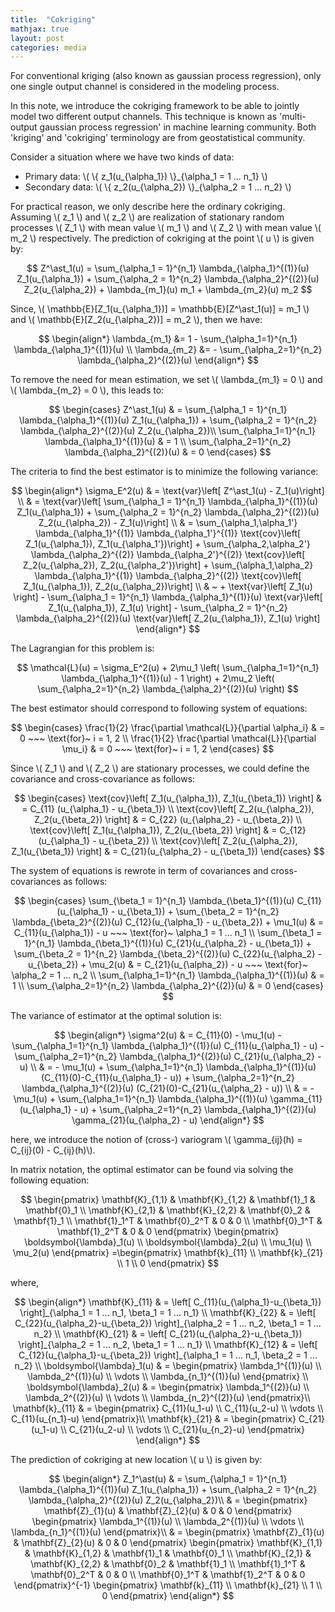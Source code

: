 ```yaml
---
title:  "Cokriging"
mathjax: true
layout: post
categories: media
---
```


For conventional kriging (also known as gaussian process regression), only one single output channel is considered in the modeling process.

In this note, we introduce the cokriging framework to be able to jointly model two different output channels. This technique is known as 'multi-output gaussian process regression' in machine learning community. Both 'kriging' and 'cokriging' terminology are from geostatistical community.

Consider a situation where we have two kinds of data:
- Primary data: \\( \\{ z_1(u_{\alpha_1}) \\}\_{\alpha_1 = 1 ... n_1} \\)
- Secondary data: \\( \\{ z_2(u_{\alpha_2}) \\}\_{\alpha_2 = 1 ... n_2} \\)

For practical reason, we only describe here the ordinary cokriging. Assuming \\( z_1 \\) and \\( z_2 \\) are realization of stationary random processes \\( Z_1 \\) with mean value \\( m_1 \\) and \\( Z_2 \\) with mean value \\( m_2 \\) respectively. The prediction of cokriging at the point \\( u \\) is given by:

$$
Z^\ast_1(u) = \sum_{\alpha_1 = 1}^{n_1} \lambda_{\alpha_1}^{(1)}(u) Z_1(u_{\alpha_1}) + \sum_{\alpha_2 = 1}^{n_2} \lambda_{\alpha_2}^{(2)}(u) Z_2(u_{\alpha_2}) + \lambda_{m_1}(u) m_1 + \lambda_{m_2}(u) m_2
$$

Since, \\( \mathbb{E}[Z_1(u_{\alpha_1})] = \mathbb{E}[Z^\ast_1(u)] = m_1 \\) and \\( \mathbb{E}[Z_2(u_{\alpha_2})] = m_2 \\), then we have:

$$
\begin{align*}
\lambda_{m_1} &= 1 - \sum_{\alpha_1=1}^{n_1} \lambda_{\alpha_1}^{(1)}(u) \\
\lambda_{m_2} &= - \sum_{\alpha_2=1}^{n_2} \lambda_{\alpha_2}^{(2)}(u)
\end{align*}
$$

To remove the need for mean estimation, we set \\( \lambda_{m_1} = 0 \\) and \\( \lambda_{m_2} = 0 \\), this leads to:

$$
  \begin{cases}
    Z^\ast_1(u) & = \sum_{\alpha_1 = 1}^{n_1} \lambda_{\alpha_1}^{(1)}(u) Z_1(u_{\alpha_1}) + \sum_{\alpha_2 = 1}^{n_2} \lambda_{\alpha_2}^{(2)}(u) Z_2(u_{\alpha_2})\\
    \sum_{\alpha_1=1}^{n_1} \lambda_{\alpha_1}^{(1)}(u) & = 1 \\
    \sum_{\alpha_2=1}^{n_2} \lambda_{\alpha_2}^{(2)}(u) & = 0
  \end{cases}
$$

The criteria to find the best estimator is to minimize the following variance:

$$
\begin{align*}
\sigma_E^2(u) & = \text{var}\left[ Z^\ast_1(u) - Z_1(u)\right] \\
              & = \text{var}\left[ \sum_{\alpha_1 = 1}^{n_1} \lambda_{\alpha_1}^{(1)}(u) Z_1(u_{\alpha_1}) + \sum_{\alpha_2 = 1}^{n_2} \lambda_{\alpha_2}^{(2)}(u) Z_2(u_{\alpha_2}) - Z_1(u)\right] \\
              & = \sum_{\alpha_1,\alpha_1'} \lambda_{\alpha_1}^{(1)} \lambda_{\alpha_1'}^{(1)} \text{cov}\left[ Z_1(u_{\alpha_1}), Z_1(u_{\alpha_1'})\right] + \sum_{\alpha_2,\alpha_2'} \lambda_{\alpha_2}^{(2)} \lambda_{\alpha_2'}^{(2)} \text{cov}\left[ Z_2(u_{\alpha_2}), Z_2(u_{\alpha_2'})\right] + \sum_{\alpha_1,\alpha_2} \lambda_{\alpha_1}^{(1)} \lambda_{\alpha_2}^{(2)} \text{cov}\left[ Z_1(u_{\alpha_1}), Z_2(u_{\alpha_2})\right] \\
              & ~ + \text{var}\left[ Z_1(u) \right] - \sum_{\alpha_1 = 1}^{n_1} \lambda_{\alpha_1}^{(1)}(u) \text{var}\left[ Z_1(u_{\alpha_1}), Z_1(u) \right] - \sum_{\alpha_2 = 1}^{n_2} \lambda_{\alpha_2}^{(2)}(u) \text{var}\left[ Z_2(u_{\alpha_1}), Z_1(u) \right]
\end{align*}
$$

The Lagrangian for this problem is:

$$
\mathcal{L}(u) = \sigma_E^2(u) + 2\mu_1 \left( \sum_{\alpha_1=1}^{n_1} \lambda_{\alpha_1}^{(1)}(u) - 1 \right) + 2\mu_2 \left( \sum_{\alpha_2=1}^{n_2} \lambda_{\alpha_2}^{(2)}(u) \right)
$$

The best estimator should correspond to following system of equations:

$$
\begin{cases}
\frac{1}{2} \frac{\partial \mathcal{L}}{\partial \alpha_i} & = 0 ~~~ \text{for}~ i = 1, 2 \\
\frac{1}{2} \frac{\partial \mathcal{L}}{\partial \mu_i} & = 0 ~~~ \text{for}~ i = 1, 2
\end{cases}
$$

Since \\( Z_1 \\) and \\( Z_2 \\) are stationary processes, we could define the covariance and cross-covariance as follows:

$$
\begin{cases}
\text{cov}\left[ Z_1(u_{\alpha_1}), Z_1(u_{\beta_1}) \right] & = C_{11} (u_{\alpha_1} - u_{\beta_1}) \\
\text{cov}\left[ Z_2(u_{\alpha_2}), Z_2(u_{\beta_2}) \right] & = C_{22} (u_{\alpha_2} - u_{\beta_2}) \\
\text{cov}\left[ Z_1(u_{\alpha_1}), Z_2(u_{\beta_2}) \right] & = C_{12}(u_{\alpha_1} - u_{\beta_2}) \\
\text{cov}\left[ Z_2(u_{\alpha_2}), Z_1(u_{\beta_1}) \right] & = C_{21}(u_{\alpha_2} - u_{\beta_1})
\end{cases}
$$

The system of equations is rewrote in term of covariances and cross-covariances as follows:

$$
  \begin{cases}
    \sum_{\beta_1 = 1}^{n_1} \lambda_{\beta_1}^{(1)}(u) C_{11}(u_{\alpha_1} - u_{\beta_1}) + \sum_{\beta_2 = 1}^{n_2} \lambda_{\beta_2}^{(2)}(u) C_{12}(u_{\alpha_1} - u_{\beta_2}) + \mu_1(u) & = C_{11}(u_{\alpha_1}) - u ~~~ \text{for}~ \alpha_1 = 1 ... n_1 \\
    \sum_{\beta_1 = 1}^{n_1} \lambda_{\beta_1}^{(1)}(u) C_{21}(u_{\alpha_2} - u_{\beta_1}) + \sum_{\beta_2 = 1}^{n_2} \lambda_{\beta_2}^{(2)}(u) C_{22}(u_{\alpha_2} - u_{\beta_2}) + \mu_2(u) & = C_{21}(u_{\alpha_2}) - u ~~~ \text{for}~ \alpha_2 = 1 ... n_2 \\    
    \sum_{\alpha_1=1}^{n_1} \lambda_{\alpha_1}^{(1)}(u) & = 1 \\
    \sum_{\alpha_2=1}^{n_2} \lambda_{\alpha_2}^{(2)}(u) & = 0
  \end{cases}
$$

The variance of estimator at the optimal solution is:

$$
\begin{align*}
\sigma^2(u) & = C_{11}(0) - \mu_1(u) - \sum_{\alpha_1=1}^{n_1} \lambda_{\alpha_1}^{(1)}(u) C_{11}(u_{\alpha_1} - u) - \sum_{\alpha_2=1}^{n_2} \lambda_{\alpha_1}^{(2)}(u) C_{21}(u_{\alpha_2} - u) \\
& = - \mu_1(u) + \sum_{\alpha_1=1}^{n_1} \lambda_{\alpha_1}^{(1)}(u) (C_{11}(0)-C_{11}(u_{\alpha_1} - u)) + \sum_{\alpha_2=1}^{n_2} \lambda_{\alpha_1}^{(2)}(u) (C_{21}(0)-C_{21}(u_{\alpha_2} - u)) \\
& = - \mu_1(u) + \sum_{\alpha_1=1}^{n_1} \lambda_{\alpha_1}^{(1)}(u) \gamma_{11}(u_{\alpha_1} - u) + \sum_{\alpha_2=1}^{n_2} \lambda_{\alpha_1}^{(2)}(u) \gamma_{21}(u_{\alpha_2} - u)
\end{align*}
$$

here, we introduce the notion of (cross-) variogram \\( \gamma_{ij}(h) = C_{ij}(0) - C_{ij}(h)\\).

In matrix notation, the optimal estimator can be found via solving the following equation:

$$
\begin{pmatrix}
  \mathbf{K}_{1,1} & \mathbf{K}_{1,2} & \mathbf{1}_1 & \mathbf{0}_1 \\
  \mathbf{K}_{2,1} & \mathbf{K}_{2,2} & \mathbf{0}_2 & \mathbf{1}_1 \\
  \mathbf{1}_1^T   & \mathbf{0}_2^T   & 0   & 0  \\
  \mathbf{0}_1^T   & \mathbf{1}_2^T   & 0   & 0 
 \end{pmatrix}
 \begin{pmatrix}
  \boldsymbol{\lambda}_1(u) \\
  \boldsymbol{\lambda}_2(u) \\
  \mu_1(u)  \\
  \mu_2(u)
 \end{pmatrix}
 =\begin{pmatrix}
  \mathbf{k}_{11} \\
  \mathbf{k}_{21} \\
  1 \\
  0
 \end{pmatrix}
$$

where,

$$
\begin{align*}
\mathbf{K}_{11} & = \left[ C_{11}(u_{\alpha_1}-u_{\beta_1}) \right]_{\alpha_1 = 1 ... n_1, \beta_1 = 1 ... n_1} \\
\mathbf{K}_{22} & = \left[ C_{22}(u_{\alpha_2}-u_{\beta_2}) \right]_{\alpha_2 = 1 ... n_2, \beta_1 = 1 ... n_2} \\
\mathbf{K}_{21} & = \left[ C_{21}(u_{\alpha_2}-u_{\beta_1}) \right]_{\alpha_2 = 1 ... n_2, \beta_1 = 1 ... n_1} \\
\mathbf{K}_{12} & = \left[ C_{12}(u_{\alpha_1}-u_{\beta_2}) \right]_{\alpha_1 = 1 ... n_1, \beta_2 = 1 ... n_2} \\
\boldsymbol{\lambda}_1(u) & = 
\begin{pmatrix}
  \lambda_1^{(1)}(u) \\
  \lambda_2^{(1)}(u) \\
  \vdots \\
  \lambda_{n_1}^{(1)}(u)
 \end{pmatrix} \\
 \boldsymbol{\lambda}_2(u) & = 
\begin{pmatrix}
  \lambda_1^{(2)}(u) \\
  \lambda_2^{(2)}(u) \\
  \vdots \\
  \lambda_{n_2}^{(2)}(u)
 \end{pmatrix}\\
\mathbf{k}_{11} & = 
\begin{pmatrix}
  C_{11}(u_1-u) \\
  C_{11}(u_2-u) \\
  \vdots \\
  C_{11}(u_{n_1}-u)
\end{pmatrix}\\
\mathbf{k}_{21} & = 
\begin{pmatrix}
  C_{21}(u_1-u) \\
  C_{21}(u_2-u) \\
  \vdots \\
  C_{21}(u_{n_2}-u)
 \end{pmatrix}
\end{align*}
$$

The prediction of cokriging at new location \\( u \\) is given by:

$$
\begin{align*}
Z_1^\ast(u) & = \sum_{\alpha_1 = 1}^{n_1} \lambda_{\alpha_1}^{(1)}(u) Z_1(u_{\alpha_1}) + \sum_{\alpha_2 = 1}^{n_2} \lambda_{\alpha_2}^{(2)}(u) Z_2(u_{\alpha_2})\\
            & =  
\begin{pmatrix}
  \mathbf{Z}_{1}(u) & \mathbf{Z}_{2}(u) & 0 & 0
 \end{pmatrix}            
 \begin{pmatrix}
  \lambda_1^{(1)}(u) \\
  \lambda_2^{(1)}(u) \\
  \vdots \\
  \lambda_{n_1}^{(1)}(u)
 \end{pmatrix}\\
            & =  
\begin{pmatrix}
  \mathbf{Z}_{1}(u) & \mathbf{Z}_{2}(u) & 0 & 0
 \end{pmatrix}            
\begin{pmatrix}
  \mathbf{K}_{1,1} & \mathbf{K}_{1,2} & \mathbf{1}_1 & \mathbf{0}_1 \\
  \mathbf{K}_{2,1} & \mathbf{K}_{2,2} & \mathbf{0}_2 & \mathbf{1}_1 \\
  \mathbf{1}_1^T   & \mathbf{0}_2^T   & 0   & 0  \\
  \mathbf{0}_1^T   & \mathbf{1}_2^T   & 0   & 0 
 \end{pmatrix}^{-1}
\begin{pmatrix}
  \mathbf{k}_{11} \\
  \mathbf{k}_{21} \\
  1 \\
  0
 \end{pmatrix} 
\end{align*}
$$
